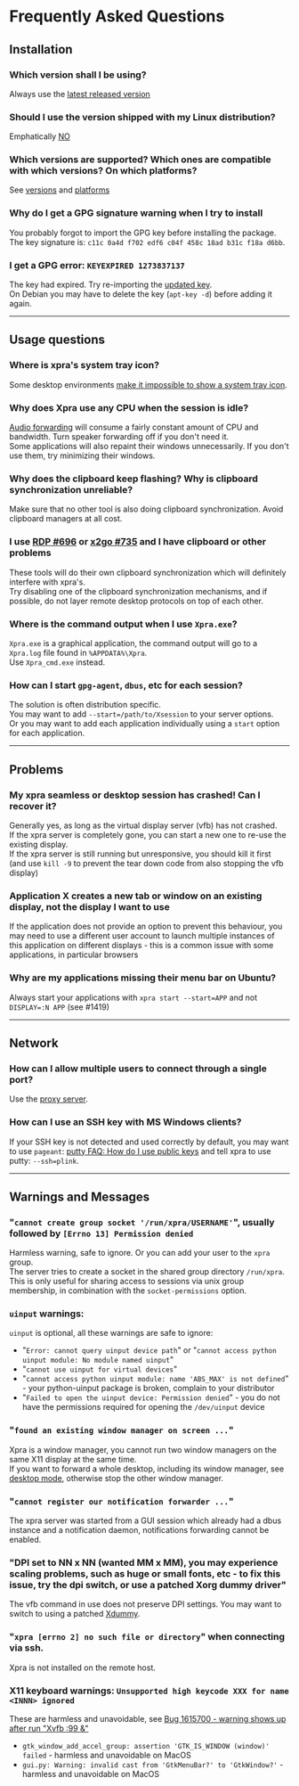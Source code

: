 # Frequently Asked Questions

## Installation
### Which version shall I be using?
Always use the [latest released version](https://github.com/Xpra-org/xpra/wiki/Versions)
### Should I use the version shipped with my Linux distribution?
Emphatically [NO](https://github.com/Xpra-org/xpra/wiki/Distribution-Packages)
### Which versions are supported? Which ones are compatible with which versions? On which platforms?
See [versions](https://github.com/Xpra-org/xpra/wiki/Versions) and [platforms](https://github.com/Xpra-org/xpra/wiki/Platforms)
### Why do I get a GPG signature warning when I try to install
You probably forgot to import the GPG key before installing the package.\
The key signature is: `c11c 0a4d f702 edf6 c04f 458c 18ad b31c f18a d6bb`.
### I get a GPG error: `KEYEXPIRED 1273837137`
The key had expired. Try re-importing the [updated key](https://xpra.org/gpg.asc).\
On Debian you may have to delete the key (`apt-key -d`) before adding it again.


***


## Usage questions
### Where is xpra's system tray icon?
Some desktop environments [make it impossible to show a system tray icon](./Features/System-Tray.md#caveats).
### Why does Xpra use any CPU when the session is idle?
[Audio forwarding](./Features/Audio.md) will consume a fairly constant amount of CPU and bandwidth. Turn speaker forwarding off if you don't need it.\
Some applications will also repaint their windows unnecessarily. If you don't use them, try minimizing their windows.
### Why does the clipboard keep flashing? Why is clipboard synchronization unreliable?
Make sure that no other tool is also doing clipboard synchronization. Avoid clipboard managers at all cost.
### I use [RDP #696](https://github.com/Xpra-org/xpra/issues/696) or [x2go #735](https://github.com/Xpra-org/xpra/issues/735) and I have clipboard or other problems
These tools will do their own clipboard synchronization which will definitely interfere with xpra's.\
Try disabling one of the clipboard synchronization mechanisms, and if possible, do not layer remote desktop protocols on top of each other.
### Where is the command output when I use `Xpra.exe`?
`Xpra.exe` is a graphical application, the command output will go to a `Xpra.log` file found in `%APPDATA%\Xpra`.\
Use `Xpra_cmd.exe` instead.
### How can I start `gpg-agent`, `dbus`, etc for each session?
The solution is often distribution specific.  
You may want to add `--start=/path/to/Xsession` to your server options.\
Or you may want to add each application individually using a `start` option for each application.


***


## Problems
### My xpra seamless or desktop session has crashed! Can I recover it?
Generally yes, as long as the virtual display server (vfb) has not crashed.\
If the xpra server is completely gone, you can start a new one to re-use the existing display.\
If the xpra server is still running but unresponsive, you should kill it first (and use `kill -9` to prevent the tear down code from also stopping the vfb display)
### Application X creates a new tab or window on an existing display, not the display I want to use
If the application does not provide an option to prevent this behaviour, you may need to use a different user account to launch multiple instances of this application on different displays - this is a common issue with some applications, in particular browsers
### Why are my applications missing their menu bar on Ubuntu?
Always start your applications with `xpra start --start=APP` and not `DISPLAY=:N APP` (see #1419)


***


## Network
### How can I allow multiple users to connect through a single port?
Use the [proxy server](./Usage/Proxy-Server.md).
### How can I use an SSH key with MS Windows clients?
If your SSH key is not detected and used correctly by default, you may want to use `pageant`: [putty FAQ: How do I use public keys](http://www.chiark.greenend.org.uk/~sgtatham/putty/faq.html#faq-options) and tell xpra to use putty: `--ssh=plink`.


***


## Warnings and Messages
### "`cannot create group socket '/run/xpra/USERNAME'`", usually followed by `[Errno 13] Permission denied`
Harmless warning, safe to ignore. Or you can add your user to the `xpra` group.\
The server tries to create a socket in the shared group directory `/run/xpra`. This is only useful for sharing access to sessions via unix group membership, in combination with the `socket-permissions` option.
### `uinput` warnings:
`uinput` is optional, all these warnings are safe to ignore:
* "`Error: cannot query uinput device path`" or "`cannot access python uinput module: No module named uinput`"
* "`cannot use uinput for virtual devices`"
* "`cannot access python uinput module: name 'ABS_MAX' is not defined`" - your python-uinput package is broken, complain to your distributor
* "`Failed to open the uinput device: Permission denied`" - you do not have the permissions required for opening the `/dev/uinput` device
### "`found an existing window manager on screen ...`"
Xpra is a window manager, you cannot run two window managers on the same X11 display at the same time.\
If you want to forward a whole desktop, including its window manager, see [desktop mode](./Usage/Start-Desktop.md), otherwise stop the other window manager.
### "`cannot register our notification forwarder ...`"
The xpra server was started from a GUI session which already had a dbus instance and a notification daemon, notifications forwarding cannot be enabled. 
### "DPI set to NN x NN (wanted MM x MM), you may experience scaling problems, such as huge or small fonts, etc - to fix this issue, try the dpi switch, or use a patched Xorg dummy driver"
The vfb command in use does not preserve DPI settings. You may want to switch to using a patched [Xdummy](./Usage/Xdummy.md).
### "`xpra [errno 2] no such file or directory`" when connecting via ssh.
Xpra is not installed on the remote host.
### X11 keyboard warnings: `Unsupported high keycode XXX for name <INNN> ignored`
These are harmless and unavoidable, see [Bug 1615700 - warning shows up after run "Xvfb :99 &"](https://bugzilla.redhat.com/show_bug.cgi?id=1615700#c1)
* `gtk_window_add_accel_group: assertion 'GTK_IS_WINDOW (window)' failed` - harmless and unavoidable on MacOS
* `gui.py: Warning: invalid cast from 'GtkMenuBar?' to 'GtkWindow?'` - harmless and unavoidable on MacOS
